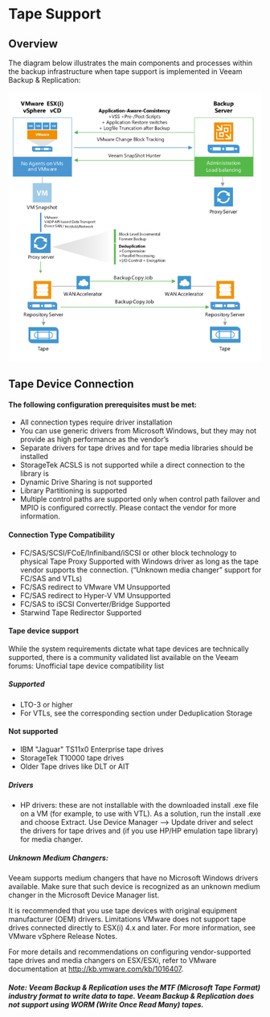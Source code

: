 <!--- This was last Changed 03-05-17 by PS --->
# Tape Support

## Overview

The diagram below illustrates the main components and processes within
the backup infrastructure when tape support is implemented in Veeam
Backup & Replication:

![](../media/image25.png)



## Tape Device Connection

#### The following configuration prerequisites must be met:

- All connection types require driver installation
-	You can use generic drivers from Microsoft Windows, but they may not provide as high performance as the vendor’s
-	Separate drivers for tape drives and for tape media libraries should be installed
-	StorageTek ACSLS is not supported while a direct connection to the library is
-	Dynamic Drive Sharing is not supported
-	Library Partitioning is supported
-	Multiple control paths are supported only when control path failover and MPIO is configured correctly. Please contact the vendor for more information.

#### Connection Type	Compatibility

- FC/SAS/SCSI/FCoE/Infiniband/iSCSI or other block technology to physical Tape Proxy	Supported with Windows driver as long as the tape vendor supports the connection. (“Unknown media changer” support for FC/SAS and VTLs)
- FC/SAS redirect to VMware VM	Unsupported
- FC/SAS redirect to Hyper-V VM	Unsupported
- FC/SAS to iSCSI Converter/Bridge	Supported
- Starwind Tape Redirector	Supported

#### Tape device support
While the system requirements dictate what tape devices are technically supported, there is a community validated list available on the Veeam forums: Unofficial tape device compatibility list

##### Supported
- LTO-3 or higher
- For VTLs, see the corresponding section under Deduplication Storage

#### Not supported
- IBM "Jaguar" TS11x0 Enterprise tape drives
-	StorageTek T10000 tape drives
-	Older Tape drives like DLT or AIT

##### Drivers
-	HP drivers: these are not installable with the downloaded install .exe file on a VM (for example, to use with VTL). As a solution, run the install .exe and choose Extract. Use Device Manager –> Update driver and select the drivers for tape drives and (if you use HP/HP emulation tape library) for media changer.


##### Unknown Medium Changers:

Veeam supports medium changers that have no Microsoft Windows drivers available. Make sure that such device is recognized as an unknown medium changer in the Microsoft Device Manager list.

It is recommended that you use tape devices with original equipment manufacturer (OEM) drivers. Limitations VMware does not support tape drives connected directly to ESX(i) 4.x and later. For more information, see VMware vSphere Release Notes.  

For more details and recommendations on configuring vendor-supported tape drives and media changers on ESX/ESXi, refer to VMware documentation at http://kb.vmware.com/kb/1016407.


##### Note: Veeam Backup & Replication uses the MTF (Microsoft Tape Format) industry format to write data to tape. Veeam Backup & Replication does not support using WORM (Write Once Read Many) tapes.
 
